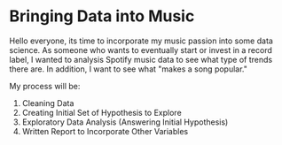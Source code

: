 # Bringing Data into Music

Hello everyone, its time to incorporate my music passion into some data science. As someone who wants to eventually start or invest in a record label, I wanted to analysis Spotify music data to see what type of trends there are. In addition, I want to see what "makes a song popular."

My process will be:
1. Cleaning Data
2. Creating Initial Set of Hypothesis to Explore
3. Exploratory Data Analysis (Answering Initial Hypothesis)
4. Written Report to Incorporate Other Variables
